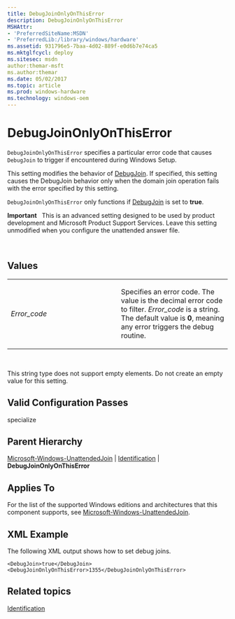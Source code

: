 ```yaml
---
title: DebugJoinOnlyOnThisError
description: DebugJoinOnlyOnThisError
MSHAttr:
- 'PreferredSiteName:MSDN'
- 'PreferredLib:/library/windows/hardware'
ms.assetid: 931796e5-7baa-4d02-889f-e0d6b7e74ca5
ms.mktglfcycl: deploy
ms.sitesec: msdn
author:themar-msft
ms.author:themar
ms.date: 05/02/2017
ms.topic: article
ms.prod: windows-hardware
ms.technology: windows-oem
---
```


# DebugJoinOnlyOnThisError


`DebugJoinOnlyOnThisError` specifies a particular error code that causes `DebugJoin` to trigger if encountered during Windows Setup.

This setting modifies the behavior of [DebugJoin](microsoft-windows-unattendedjoin-identification-debugjoin.md). If specified, this setting causes the DebugJoin behavior only when the domain join operation fails with the error specified by this setting.

`DebugJoinOnlyOnThisError` only functions if [DebugJoin](microsoft-windows-unattendedjoin-identification-debugjoin.md) is set to **true**.

**Important**  
This is an advanced setting designed to be used by product development and Microsoft Product Support Services. Leave this setting unmodified when you configure the unattended answer file.

 

## Values


<table>
<colgroup>
<col width="50%" />
<col width="50%" />
</colgroup>
<tbody>
<tr class="odd">
<td><p><em>Error_code</em></p></td>
<td><p>Specifies an error code. The value is the decimal error code to filter. <em>Error_code</em> is a string. The default value is <strong>0</strong>, meaning any error triggers the debug routine.</p></td>
</tr>
</tbody>
</table>

 

This string type does not support empty elements. Do not create an empty value for this setting.

## Valid Configuration Passes


specialize

## Parent Hierarchy


[Microsoft-Windows-UnattendedJoin](microsoft-windows-unattendedjoin.md) | [Identification](microsoft-windows-unattendedjoin-identification.md) | **DebugJoinOnlyOnThisError**

## Applies To


For the list of the supported Windows editions and architectures that this component supports, see [Microsoft-Windows-UnattendedJoin](microsoft-windows-unattendedjoin.md).

## XML Example


The following XML output shows how to set debug joins.

```
<DebugJoin>true</DebugJoin>
<DebugJoinOnlyOnThisError>1355</DebugJoinOnlyOnThisError>
```

## Related topics


[Identification](microsoft-windows-unattendedjoin-identification.md)

 

 







